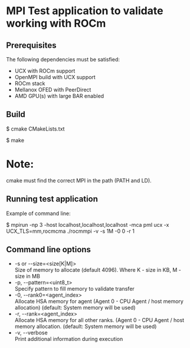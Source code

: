 # MPI Test application to validate working with ROCm

## Prerequisites

The following dependencies must be satisfied:
- UCX with ROCm support
- OpenMPI build with UCX support
- ROCm stack
- Mellanox OFED with PeerDirect
- AMD GPU(s) with large BAR enabled

## Build

$ cmake CMakeLists.txt

$ make

Note:
=============
cmake must find the correct MPI in the path (PATH and LD).


## Running test application

Example of command line:

$ mpirun -np 3 -host localhost,localhost,localhost -mca pml ucx -x UCX_TLS=mm,rocmcma ./rocmmpi -v -s 1M -0 0 -r 1


## Command line options

- -s or --size=<size[K|M]>  
    Size of memory to allocate (default 4096). Where  K - size in KB, M - size in MB
- -p, --pattern=<uint8_t>  
    Specify pattern to fill memory to validate transfer
- -0, --rank0=<agent_index>  
    Allocate HSA memory for agent
    (Agent 0 - CPU Agent / host memory allocation)
    (default: System memory will be used)
- -r, --rank=<agent_index>  
    Allocate  HSA memory for all other ranks. (Agent 0 - CPU Agent  / host memory  allocation. (default: System memory will be used)
- -v, --verbose  
   Print additional information during execution





